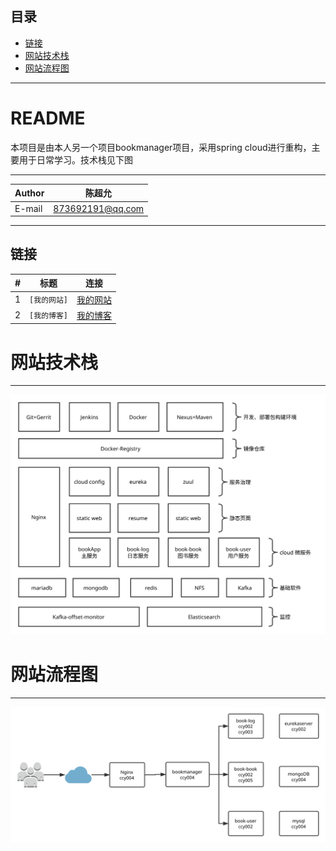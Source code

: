 ## 目录
* [链接](#链接)
* [网站技术栈](#网站技术栈)
* [网站流程图](#网站流程图)


****

README
===========================
本项目是由本人另一个项目bookmanager项目，采用spring cloud进行重构，主要用于日常学习。技术栈见下图

****
|Author|陈超允|
|---|---
|E-mail|873692191@qq.com

****

链接
------
|#|标题|连接|
|---|----|-----|
|1|`[我的网站]`|[我的网站](http://www.shopbop.ink/ "悬停显示")|
|2|`[我的博客]`|[我的博客](http://https://blog.csdn.net/sinat_22767969 "悬停显示")|

# 网站技术栈
****
![](https://github.com/chenchaoyun0/cloudbook/blob/master/technology-%20stack.svg)

# 网站流程图
****
![](https://github.com/chenchaoyun0/cloudbook/blob/master/framework.svg)
